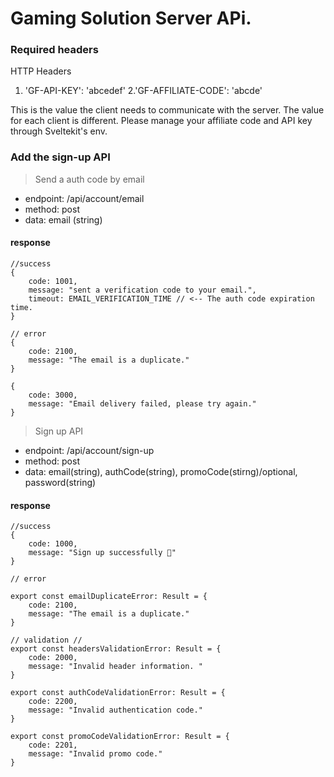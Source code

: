 # Gaming Solution Server APi.
### Required headers
HTTP Headers
1. 'GF-API-KEY': 'abcedef'
2.'GF-AFFILIATE-CODE': 'abcde'

This is the value the client needs to communicate with the server.
The value for each client is different.
Please manage your affiliate code and API key through Sveltekit's env.

### Add the sign-up API
> Send a auth code by email
- endpoint: /api/account/email
- method: post
- data: email (string)

#### response
````
//success
{
    code: 1001,
    message: "sent a verification code to your email.",
    timeout: EMAIL_VERIFICATION_TIME // <-- The auth code expiration time.
}

// error
{
    code: 2100,
    message: "The email is a duplicate."
}

{
    code: 3000,
    message: "Email delivery failed, please try again."
}
````

> Sign up API
- endpoint: /api/account/sign-up
- method: post
- data: email(string), authCode(string), promoCode(stirng)/optional, password(string)

#### response
````
//success
{
    code: 1000, 
    message: "Sign up successfully 🎉"
}

// error

export const emailDuplicateError: Result = {
    code: 2100,
    message: "The email is a duplicate."
}

// validation //
export const headersValidationError: Result = {
    code: 2000,
    message: "Invalid header information. "
}

export const authCodeValidationError: Result = {
    code: 2200,
    message: "Invalid authentication code."
}

export const promoCodeValidationError: Result = {
    code: 2201,
    message: "Invalid promo code."
}
````
